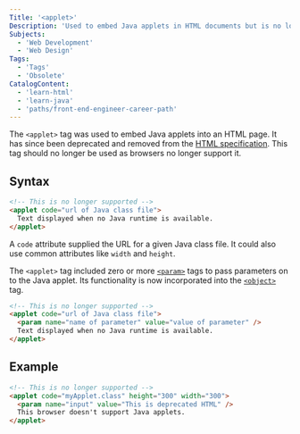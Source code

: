 ```yaml
---
Title: '<applet>'
Description: 'Used to embed Java applets in HTML documents but is no longer supported.'
Subjects:
  - 'Web Development'
  - 'Web Design'
Tags:
  - 'Tags'
  - 'Obsolete'
CatalogContent:
  - 'learn-html'
  - 'learn-java'
  - 'paths/front-end-engineer-career-path'
---
```


The `<applet>` tag was used to embed Java applets into an HTML page. It has since been deprecated and removed from the [HTML specification](https://html.spec.whatwg.org/). This tag should no longer be used as browsers no longer support it.

## Syntax

```html
<!-- This is no longer supported -->
<applet code="url of Java class file">
  Text displayed when no Java runtime is available.
</applet>
```

A `code` attribute supplied the URL for a given Java class file. It could also use common attributes like `width` and `height`.

The `<applet>` tag included zero or more [`<param>`](https://www.codecademy.com/resources/docs/html/tags/param) tags to pass parameters on to the Java applet. Its functionality is now incorporated into the [`<object>`](https://www.codecademy.com/resources/docs/html/tags/object) tag.

```html
<!-- This is no longer supported -->
<applet code="url of Java class file">
  <param name="name of parameter" value="value of parameter" />
  Text displayed when no Java runtime is available.
</applet>
```

## Example

```html
<!-- This is no longer supported -->
<applet code="myApplet.class" height="300" width="300">
  <param name="input" value="This is deprecated HTML" />
  This browser doesn't support Java applets.
</applet>
```
